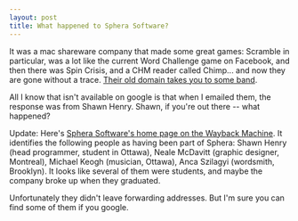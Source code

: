 ```yaml
---
layout: post
title: What happened to Sphera Software?
---
```

<p>It was a mac shareware company that made some great games: Scramble in particular, was a lot like the current Word Challenge game on Facebook, and then there was Spin Crisis, and a CHM reader called Chimp... and now they are gone without a trace. <a href="http://www.sphera-soft.com/">Their old domain takes you to some band</a>.</p><p>All I know that isn't available on google is that when I emailed them, the response was from Shawn Henry. Shawn, if you're out there -- what happened?</p><p>Update: Here's <a href="http://web.archive.org/web/*/http://sphera-soft.com">Sphera Software's home page on the Wayback Machine</a>. It identifies the following people as having been part of Sphera: Shawn Henry (head programmer, student in Ottawa), Neale McDavitt (graphic designer, Montreal), Michael Keogh (musician, Ottawa), Anca Szilagyi (wordsmith, Brooklyn). It looks like several of them were students, and maybe the company broke up when they graduated.</p><p>Unfortunately they didn't leave forwarding addresses. But I'm sure you can find some of them if you google.</p>
